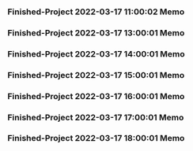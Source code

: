### Finished-Project 2022-03-17 11:00:02 Memo
### Finished-Project 2022-03-17 13:00:01 Memo
### Finished-Project 2022-03-17 14:00:01 Memo
### Finished-Project 2022-03-17 15:00:01 Memo
### Finished-Project 2022-03-17 16:00:01 Memo
### Finished-Project 2022-03-17 17:00:01 Memo
### Finished-Project 2022-03-17 18:00:01 Memo
